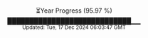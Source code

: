 <p align="center">
⏳Year Progress (95.97 %)<br>
████████████████████████████▁▁ <br>
<sub>Updated: Tue, 17 Dec 2024 06:03:47 GMT</sub>
</p>

